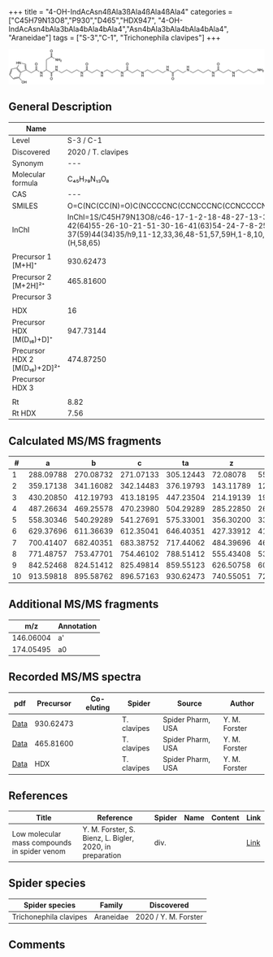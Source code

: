 +++
title = "4-OH-IndAcAsn4ßAla3ßAla4ßAla4ßAla4"
categories = ["C45H79N13O8","P930","D465","HDX947",
"4-OH-IndAcAsn4bAla3bAla4bAla4bAla4","Asn4bAla3bAla4bAla4bAla4",
"Araneidae"]
tags = ["S-3","C-1",
"Trichonephila clavipes"]
+++

![](/img/4-OH-IndAcAsn4bAla3bAla4bAla4bAla4.png)

## General Description

| Name                       | Value              |
|----------------------------|--------------------|
| Level                      | S-3 / C-1          |
| Discovered                 | 2020 / T. clavipes |
| Synonym                    | ---                |
| Molecular formula          | C₄₅H₇₉N₁₃O₈                   |
| CAS                        | ---                |
| SMILES | O=C(NC(CC(N)=O)C(NCCCCNC(CCNCCCNC(CCNCCCCNC(CCNCCCCNC(CCNCCCCN)=O)=O)=O)=O)=O)CC1=CNC2=C1C(O)=CC=C2  |
| InChI  | InChI=1S/C45H79N13O8/c46-17-1-2-18-48-27-13-39(61)52-22-5-3-19-49-28-14-40(62)53-23-6-4-20-50-29-15-42(64)55-26-10-21-51-30-16-41(63)54-24-7-8-25-56-45(66)36(32-38(47)60)58-43(65)31-34-33-57-35-11-9-12-37(59)44(34)35/h9,11-12,33,36,48-51,57,59H,1-8,10,13-32,46H2,(H2,47,60)(H,52,61)(H,53,62)(H,54,63)(H,55,64)(H,56,66)(H,58,65)  |
|                            |                    |
| Precursor 1 [M+H]⁺         | 930.62473                   |
| Precursor 2 [M+2H]²⁺       | 465.81600                   |
| Precursor 3                |                    |
|                            |                    |
| HDX                        | 16                   |
| Precursor HDX   [M(D₁₆)+D]⁺   | 947.73144                   |
| Precursor HDX 2 [M(D₁₆)+2D]²⁺ | 474.87250                   |
| Precursor HDX 3            |                    |
|                            |                    |
| Rt                         | 8.82                   |
| Rt HDX                     | 7.56                   |

## Calculated MS/MS fragments

| # | a         | b         | c         | ta        | z         | y         | tz        |
|---|-----------|-----------|-----------|-----------|-----------|-----------|-----------|
| 1 | 288.09788 | 270.08732 | 271.07133 | 305.12443 | 72.08078 | 55.05423 | 89.10732 |
| 2 | 359.17138 | 341.16082 | 342.14483 | 376.19793 | 143.11789 | 126.09134 | 160.14444 |
| 3 | 430.20850 | 412.19793 | 413.18195 | 447.23504 | 214.19139 | 197.16484 | 231.21794 |
| 4 | 487.26634 | 469.25578 | 470.23980 | 504.29289 | 285.22850 | 268.20195 | 302.25505 |
| 5 | 558.30346 | 540.29289 | 541.27691 | 575.33001 | 356.30200 | 339.27545 | 373.32855 |
| 6 | 629.37696 | 611.36639 | 612.35041 | 646.40351 | 427.33912 | 410.31257 | 444.36566 |
| 7 | 700.41407 | 682.40351 | 683.38752 | 717.44062 | 484.39696 | 467.37042 | 501.42351 |
| 8 | 771.48757 | 753.47701 | 754.46102 | 788.51412 | 555.43408 | 538.40753 | 572.46063 |
| 9 | 842.52468 | 824.51412 | 825.49814 | 859.55123 | 626.50758 | 609.48103 | 643.53413 |
| 10 | 913.59818 | 895.58762 | 896.57163 | 930.62473 | 740.55051 | 723.52396 | 757.57705 |

## Additional MS/MS fragments

| m/z | Annotation |
|-----|------------|
| 146.06004    | a'   |
| 174.05495    | a0   |

## Recorded MS/MS spectra

| pdf                                             | Precursor | Co-eluting | Spider      | Source                       | Author        |
|-------------------------------------------------|-----------|------------|-------------|------------------------------|---------------|
| [Data](/pdf/N-clavipes/930_4-OH-IndAcAsn4bAla3bAla4bAla4bAla4_Nc.pdf) | 930.62473 |           | T. clavipes | Spider Pharm, USA | Y. M. Forster |
| [Data](/pdf/N-clavipes/930_4-OH-IndAcAsn4bAla3bAla4bAla4bAla4_Nc_2.pdf) | 465.81600 |           | T. clavipes | Spider Pharm, USA | Y. M. Forster |
| [Data](/pdf/N-clavipes/930_4-OH-IndAcAsn4bAla3bAla4bAla4bAla4_Nc_HDX.pdf) | HDX |           | T. clavipes | Spider Pharm, USA | Y. M. Forster |

## References

| Title | Reference | Spider | Name | Content | Link |
|-------|-----------|--------|------|---------|------|
| Low molecular mass compounds in spider venom      | Y. M. Forster, S. Bienz, L. Bigler, 2020, in preparation          | div.       |   |   | [Link](unknown) |

## Spider species

| Spider species     | Family     | Discovered           |
|--------------------|------------|----------------------|
| Trichonephila clavipes | Araneidae | 2020 / Y. M. Forster |


## Comments
